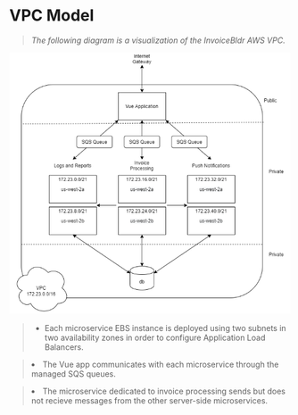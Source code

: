 # VPC Model

><em>The following diagram is a visualization of the InvoiceBldr AWS VPC.</em>

![VPC](/img/InvoiceBldr.png "VPC Diagram")

> <ul>
> <li>Each microservice EBS instance is deployed using two subnets in two availability zones in order to configure Application Load Balancers.</li>

> <li>The Vue app communicates with each microservice through the managed SQS queues.</li>

> <li>The microservice dedicated to invoice processing sends but does not recieve messages from the other server-side microservices.</li> 
> </ul>
